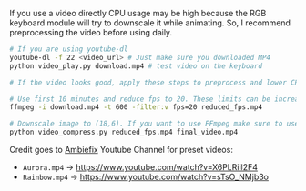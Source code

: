 If you use a video directly CPU usage may be high because the RGB keyboard module will try to downscale it while animating. So, I recommend preprocessing the video before using daily.

```bash
# If you are using youtube-dl
youtube-dl -f 22 <video_url> # Just make sure you downloaded MP4
python video_play.py download.mp4 # test video on the keyboard

# If the video looks good, apply these steps to preprocess and lower CPU usage while animating:

# Use first 10 minutes and reduce fps to 20. These limits can be increased or removed, but may increase CPU usage
ffmpeg -i download.mp4 -t 600 -filter:v fps=20 reduced_fps.mp4

# Downscale image to (18,6). If you want to use FFmpeg make sure to use an interpolation same to the OpenCV INTER_AREA interpolation
python video_compress.py reduced_fps.mp4 final_video.mp4 
```



Credit goes to [Ambiefix](https://www.youtube.com/channel/UCnwLT9GEwbzfjPusVKtxacA) Youtube Channel for preset videos:

- `Aurora.mp4` -> https://www.youtube.com/watch?v=X6PLRiil2F4
- `Rainbow.mp4` -> https://www.youtube.com/watch?v=sTsO_NMjb3o

